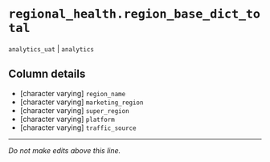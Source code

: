 # `regional_health.region_base_dict_total`
`analytics_uat` | `analytics`

## Column details
* [character varying] `region_name`
* [character varying] `marketing_region`
* [character varying] `super_region`
* [character varying] `platform`
* [character varying] `traffic_source`

-------------------------------------------------------------------------------
*Do not make edits above this line.*
